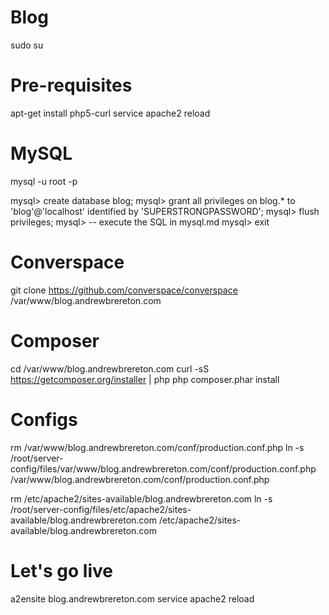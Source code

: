 Blog
====

  sudo su
  
  # Pre-requisites
  apt-get install php5-curl
  service apache2 reload
  
  # MySQL
  mysql -u root -p
  
  mysql> create database blog;
  mysql> grant all privileges on blog.* to 'blog'@'localhost' identified by 'SUPERSTRONGPASSWORD';
  mysql> flush privileges;
  mysql> -- execute the SQL in mysql.md
  mysql> exit
  
  # Converspace
  git clone https://github.com/converspace/converspace /var/www/blog.andrewbrereton.com
  
  # Composer
  cd /var/www/blog.andrewbrereton.com
  curl -sS https://getcomposer.org/installer | php
  php composer.phar install
  
  # Configs
  rm /var/www/blog.andrewbrereton.com/conf/production.conf.php
  ln -s /root/server-config/files/var/www/blog.andrewbrereton.com/conf/production.conf.php /var/www/blog.andrewbrereton.com/conf/production.conf.php

  rm /etc/apache2/sites-available/blog.andrewbrereton.com
  ln -s /root/server-config/files/etc/apache2/sites-available/blog.andrewbrereton.com /etc/apache2/sites-available/blog.andrewbrereton.com

  # Let's go live
  a2ensite blog.andrewbrereton.com
  service apache2 reload
